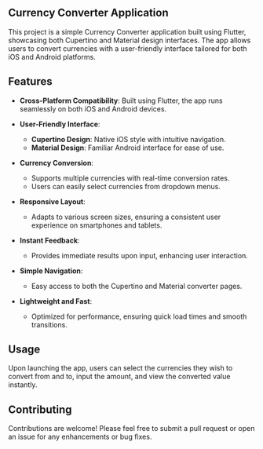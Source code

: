 ## Currency Converter Application

This project is a simple Currency Converter application built using Flutter, showcasing both Cupertino and Material design interfaces. The app allows users to convert currencies with a user-friendly interface tailored for both iOS and Android platforms.

## Features

- **Cross-Platform Compatibility**: Built using Flutter, the app runs seamlessly on both iOS and Android devices.
  
- **User-Friendly Interface**: 
  - **Cupertino Design**: Native iOS style with intuitive navigation.
  - **Material Design**: Familiar Android interface for ease of use.

- **Currency Conversion**: 
  - Supports multiple currencies with real-time conversion rates.
  - Users can easily select currencies from dropdown menus.

- **Responsive Layout**: 
  - Adapts to various screen sizes, ensuring a consistent user experience on smartphones and tablets.

- **Instant Feedback**: 
  - Provides immediate results upon input, enhancing user interaction.

- **Simple Navigation**: 
  - Easy access to both the Cupertino and Material converter pages.

- **Lightweight and Fast**: 
  - Optimized for performance, ensuring quick load times and smooth transitions.
 
## Usage

Upon launching the app, users can select the currencies they wish to convert from and to, input the amount, and view the converted value instantly.

## Contributing

Contributions are welcome! Please feel free to submit a pull request or open an issue for any enhancements or bug fixes.
